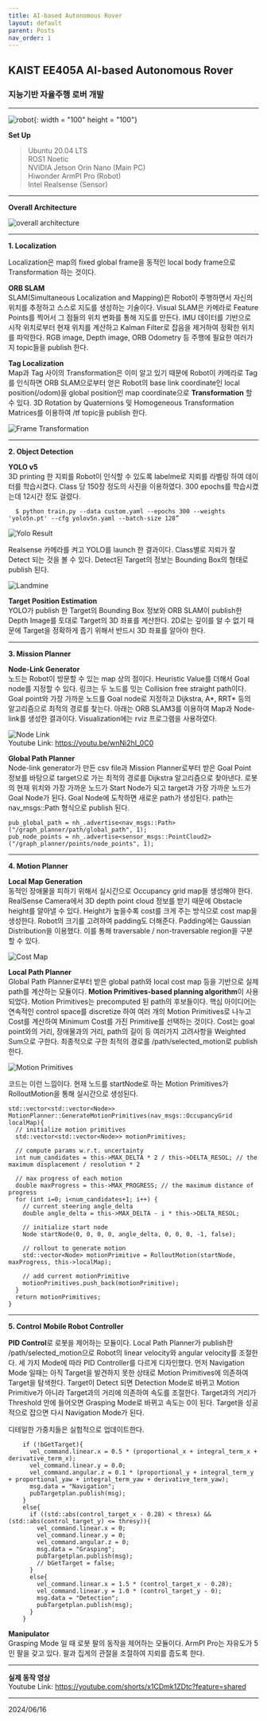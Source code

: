 ```yaml
---
title: AI-based Autonomous Rover
layout: default
parent: Posts
nav_order: 1
---
```


## KAIST EE405A AI-based Autonomous Rover  
### 지능기반 자율주행 로버 개발  

---

![robot](../seoyoonkims.github.io/images/robot.jpg){: width = "100" height = "100"}  


**Set Up**  
> Ubuntu 20.04 LTS   
> ROS1 Noetic   
> NVIDIA Jetson Orin Nano (Main PC)  
> Hiwonder ArmPI Pro (Robot)  
> Intel Realsense (Sensor)  

---
**Overall Architecture**  

![overall architecture](../images/overall_architecture.png)  

---
**1. Localization**  

  Localization은 map의 fixed global frame을 동적인 local body frame으로 Transformation 하는 것이다.  

**ORB SLAM**  
SLAM(Simultaneous Localization and Mapping)은 Robot이 주행하면서 자신의 위치를 추정하고 스스로 지도를 생성하는 기술이다. Visual SLAM은 카메라로 Feature Points를 찍어서 그 점들의 위치 변화를 통해 지도를 만든다. IMU 데이터를 기반으로 시작 위치로부터 현재 위치를 계산하고 Kalman Filter로 잡음을 제거하여 정확한 위치를 파악한다. RGB image, Depth image, ORB Odometry 등 주행에 필요한 여러가지 topic들을 publish 한다.


**Tag Localization**  
Map과 Tag 사이의 Transformation은 이미 알고 있기 때문에 Robot이 카메라로 Tag를 인식하면 ORB SLAM으로부터 얻은 Robot의 base link coordinate인 local position(/odom)을 global position인 map coordinate으로 **Transformation** 할 수 있다. 3D Rotation by Quaternions 및 Homogeneous Transformation Matrices를 이용하여 /tf topic을 publish 한다.

![Frame Transformation](../images/TF.png) 


---
**2. Object Detection**  

**YOLO v5**  
3D printing 한 지뢰를 Robot이 인식할 수 있도록 labelme로 지뢰를 라벨링 하여 데이터를 학습시켰다. Class 당 150장 정도의 사진을 이용하였다. 300 epochs를 학습시켰는데 12시간 정도 걸렸다.

  ```
    $ python train.py --data custom.yaml --epochs 300 --weights 'yolo5n.pt' --cfg yolov5n.yaml --batch-size 128”
  ```

![Yolo Result](../images/results.png) 

  Realsense 카메라를 켜고 YOLO를 launch 한 결과이다. Class별로 지뢰가 잘 Detect 되는 것을 볼 수 있다. Detect된 Target의 정보는 Bounding Box의 형태로 publish 된다.

![Landmine](../images/landmine.jpg)  



**Target Position Estimation**    
YOLO가 publish 한 Target의 Bounding Box 정보와 ORB SLAM이 publish한 Depth Image를 토대로 Target의 3D 좌표를 계산한다. 2D로는 깊이를 알 수 없기 때문에 Target을 정확하게 줍기 위해서 반드시 3D 좌표를 알아야 한다.


---
**3. Mission Planner**

**Node-Link Generator**  
노드는 Robot이 방문할 수 있는 map 상의 점이다. Heuristic Value를 더해서 Goal node를 지정할 수 있다. 링크는 두 노드를 잇는 Collision free straight path이다. Goal point와 가장 가까운 노드를 Goal node로 지정하고 Dijkstra, A\*, RRT\* 등의 알고리즘으로 최적의 경로를 찾는다. 아래는 ORB SLAM3를 이용하여 Map과 Node-link를 생성한 결과이다. Visualization에는 rviz 프로그램을 사용하였다.  

![Node Link](../images/nodelink.png)  
  Youtube Link: <https://youtu.be/wnNi2hI_0C0>


**Global Path Planner**  
Node-link generator가 만든 csv file과 Mission Planner로부터 받은 Goal Point 정보를 바탕으로 target으로 가는 최적의 경로를 Dijkstra 알고리즘으로 찾아낸다. 로봇의 현재 위치와 가장 가까운 노드가 Start Node가 되고 target과 가장 가까운 노드가 Goal Node가 된다. Goal Node에 도착하면 새로운 path가 생성된다. path는 nav_msgs::Path 형식으로 publish 된다. 

```
pub_global_path = nh_.advertise<nav_msgs::Path>("/graph_planner/path/global_path", 1);
pub_node_points = nh_.advertise<sensor_msgs::PointCloud2>("/graph_planner/points/node_points", 1);
```

---
**4. Motion Planner**

**Local Map Generation**  
동적인 장애물을 피하기 위해서 실시간으로 Occupancy grid map을 생성해야 한다. RealSense Camera에서 3D depth point cloud 정보를 받기 때문에 Obstacle height를 알아낼 수 있다. Height가 높을수록 cost를 크게 주는 방식으로 cost map을 생성한다. Robot의 크기를 고려하여 padding도 더해준다. Padding에는 Gaussian Distribution을 이용했다. 이를 통해 traversable / non-traversable region을 구분할 수 있다.

![Cost Map](../images/costmap.png)  

**Local Path Planner**  
Global Path Planner로부터 받은 global path와 local cost map 등을 기반으로 실제 path를 계산하는 모듈이다. **Motion Primitives-based planning algorithm**이 사용되었다. Motion Primitives는 precomputed 된 path의 후보들이다. 핵심 아이디어는 연속적인 control space를 discretize 하여 여러 개의 Motion Primitives로 나누고 Cost를 계산하여 Minimum Cost를 가진 Primitive를 선택하는 것이다. Cost는 goal point와의 거리, 장애물과의 거리, path의 길이 등 여러가지 고려사항을 Weighted Sum으로 구한다. 최종적으로 구한 최적의 경로를 /path/selected_motion로 publish 한다.  

![Motion Primitives](../images/motion_primitives.png)  


코드는 이런 느낌이다. 현재 노드를 startNode로 하는 Motion Primitives가 RolloutMotion을 통해 실시간으로 생성된다.  
```
std::vector<std::vector<Node>> MotionPlanner::GenerateMotionPrimitives(nav_msgs::OccupancyGrid localMap){
  // initialize motion primitives
  std::vector<std::vector<Node>> motionPrimitives;

  // compute params w.r.t. uncertainty
  int num_candidates = this->MAX_DELTA * 2 / this->DELTA_RESOL; // the maximum displacement / resolution * 2

  // max progress of each motion
  double maxProgress = this->MAX_PROGRESS; // the maximum distance of progress
  for (int i=0; i<num_candidates+1; i++) {
    // current steering angle_delta
    double angle_delta = this->MAX_DELTA - i * this->DELTA_RESOL;

    // initialize start node
    Node startNode(0, 0, 0, 0, angle_delta, 0, 0, 0, -1, false);
    
    // rollout to generate motion
    std::vector<Node> motionPrimitive = RolloutMotion(startNode, maxProgress, this->localMap);

    // add current motionPrimitive
    motionPrimitives.push_back(motionPrimitive);
  }
  return motionPrimitives;
}
```


---
**5. Control**
**Mobile Robot Controller**  

**PID Control**로 로봇을 제어하는 모듈이다. Local Path Planner가 publish한 /path/selected_motion으로 Robot의 linear velocity와 angular velocity를 조절한다. 세 가지 Mode에 따라 PID Controller를 다르게 디자인했다. 먼저 Navigation Mode 일때는 아직 Target을 발견하지 못한 상태로 Motion Primitives에 의존하여 Target을 탐색한다. Target이 Detect 되면 Detection Mode로 바뀌고 Motion Primitive가 아니라 Target과의 거리에 의존하여 속도를 조절한다. Target과의 거리가 Threshold 안에 들어오면 Grasping Mode로 바뀌고 속도는 0이 된다. Target을 성공적으로 잡으면 다시 Navigation Mode가 된다. 

디테일한 가중치들은 실험적으로 업데이트한다.  

```
    if (!bGetTarget){
      vel_command.linear.x = 0.5 * (proportional_x + integral_term_x + derivative_term_x);
      vel_command.linear.y = 0.0;
      vel_command.angular.z = 0.1 * (proportional_y + integral_term_y + proportional_yaw + integral_term_yaw + derivative_term_yaw);
      msg.data = "Navigation";
      pubTargetplan.publish(msg);
    }
    else{
      if ((std::abs(control_target_x - 0.28) < thresx) && (std::abs(control_target_y) <= thresy)){
        vel_command.linear.x = 0;
        vel_command.linear.y = 0;
        vel_command.angular.z = 0;   
        msg.data = "Grasping";   
        pubTargetplan.publish(msg);
        // bGetTarget = false;
      }
      else{
        vel_command.linear.x = 1.5 * (control_target_x - 0.28);
        vel_command.linear.y = 1.0 * (control_target_y - 0);
        msg.data = "Detection";
        pubTargetplan.publish(msg);
      }
    }
```

**Manipulator**  
Grasping Mode 일 때 로봇 팔의 동작을 제어하는 모듈이다. ArmPI Pro는 자유도가 5인 팔을 갖고 있다. 팔과 집게의 관절을 조절하여 지뢰를 줍도록 한다.


---
**실제 동작 영상**  
Youtube Link: <https://youtube.com/shorts/x1CDmk1ZDtc?feature=shared>

---
2024/06/16

